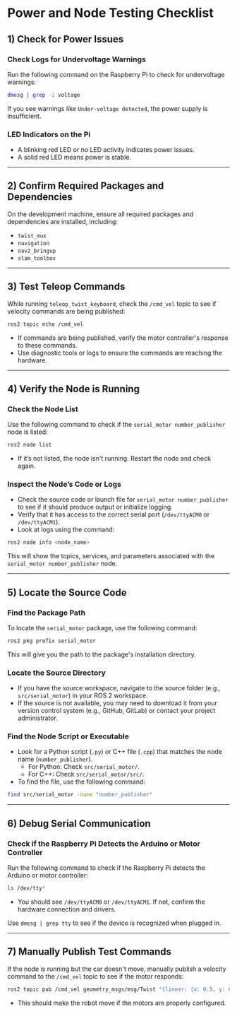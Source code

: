 
# Power and Node Testing Checklist

## 1) Check for Power Issues

### Check Logs for Undervoltage Warnings
Run the following command on the Raspberry Pi to check for undervoltage warnings:
```bash
dmesg | grep -i voltage
```
If you see warnings like `Under-voltage detected`, the power supply is insufficient.

### LED Indicators on the Pi
- A blinking red LED or no LED activity indicates power issues.
- A solid red LED means power is stable.

---

## 2) Confirm Required Packages and Dependencies
On the development machine, ensure all required packages and dependencies are installed, including:
- `twist_mux`
- `navigation`
- `nav2_bringup`
- `slam_toolbox`

---

## 3) Test Teleop Commands

While running `teleop_twist_keyboard`, check the `/cmd_vel` topic to see if velocity commands are being published:
```bash
ros2 topic echo /cmd_vel
```
- If commands are being published, verify the motor controller's response to these commands.
- Use diagnostic tools or logs to ensure the commands are reaching the hardware.

---

## 4) Verify the Node is Running

### Check the Node List
Use the following command to check if the `serial_motor number_publisher` node is listed:
```bash
ros2 node list
```
- If it’s not listed, the node isn't running. Restart the node and check again.

### Inspect the Node’s Code or Logs
- Check the source code or launch file for `serial_motor number_publisher` to see if it should produce output or initialize logging.
- Verify that it has access to the correct serial port (`/dev/ttyACM0` or `/dev/ttyACM1`).
- Look at logs using the command:
```bash
ros2 node info <node_name>
```
This will show the topics, services, and parameters associated with the `serial_motor number_publisher` node.

---

## 5) Locate the Source Code

### Find the Package Path
To locate the `serial_motor` package, use the following command:
```bash
ros2 pkg prefix serial_motor
```
This will give you the path to the package's installation directory.

### Locate the Source Directory
- If you have the source workspace, navigate to the source folder (e.g., `src/serial_motor`) in your ROS 2 workspace.
- If the source is not available, you may need to download it from your version control system (e.g., GitHub, GitLab) or contact your project administrator.

### Find the Node Script or Executable
- Look for a Python script (`.py`) or C++ file (`.cpp`) that matches the node name (`number_publisher`).
  - For Python: Check `src/serial_motor/`.
  - For C++: Check `src/serial_motor/src/`.
- To find the file, use the following command:
```bash
find src/serial_motor -name "number_publisher"
```

---

## 6) Debug Serial Communication

### Check if the Raspberry Pi Detects the Arduino or Motor Controller
Run the following command to check if the Raspberry Pi detects the Arduino or motor controller:
```bash
ls /dev/tty*
```
- You should see `/dev/ttyACM0` or `/dev/ttyACM1`. If not, confirm the hardware connection and drivers.

Use `dmesg | grep tty` to see if the device is recognized when plugged in.

---

## 7) Manually Publish Test Commands

If the node is running but the car doesn't move, manually publish a velocity command to the `/cmd_vel` topic to see if the motor responds:
```bash
ros2 topic pub /cmd_vel geometry_msgs/msg/Twist "{linear: {x: 0.5, y: 0.0, z: 0.0}, angular: {x: 0.0, y: 0.0, z: 0.5}}"
```
- This should make the robot move if the motors are properly configured.
